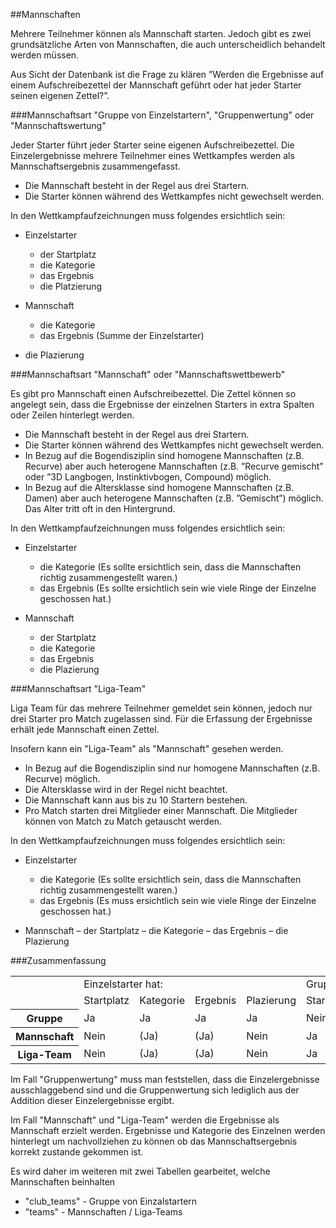 ##Mannschaften

Mehrere Teilnehmer können als Mannschaft starten. Jedoch gibt es zwei grundsätzliche Arten von Mannschaften, die auch unterscheidlich behandelt werden müssen.

Aus Sicht der Datenbank ist die Frage zu klären ”Werden die Ergebnisse auf einem Aufschreibezettel der Mannschaft geführt oder hat jeder Starter seinen eigenen Zettel?”.

###Mannschaftsart "Gruppe von Einzelstartern", "Gruppenwertung" oder "Mannschaftswertung"

Jeder Starter führt jeder Starter seine eigenen Aufschreibezettel. Die Einzelergebnisse mehrere Teilnehmer eines Wettkampfes werden als Mannschaftsergebnis zusammengefasst.

* Die Mannschaft besteht in der Regel aus drei Startern. 
* Die Starter können während des Wettkampfes nicht gewechselt werden.

In den Wettkampfaufzeichnungen muss folgendes ersichtlich sein:

* Einzelstarter
  * der Startplatz
  * die Kategorie
  * das Ergebnis
  * die Platzierung

* Mannschaft
  * die Kategorie
  * das Ergebnis (Summe der Einzelstarter)

* die Plazierung

###Mannschaftsart "Mannschaft" oder "Mannschaftswettbewerb" 

Es gibt pro Mannschaft einen Aufschreibezettel. Die Zettel können so angelegt sein, dass die Ergebnisse der einzelnen Starters in extra Spalten oder Zeilen hinterlegt werden. 

* Die Mannschaft besteht in der Regel aus drei Startern. 
* Die Starter können während des Wettkampfes nicht gewechselt werden.
* In Bezug auf die Bogendisziplin sind homogene Mannschaften (z.B. Recurve) aber auch heterogene Mannschaften (z.B. ”Recurve gemischt” oder ”3D Langbogen, Instinktivbogen, Compound) möglich.
* In Bezug auf die Altersklasse sind homogene Mannschaften (z.B. Damen) aber auch heterogene Mannschaften (z.B. ”Gemischt”) möglich. Das Alter tritt oft in den Hintergrund.

In den Wettkampfaufzeichnungen muss folgendes ersichtlich sein:

* Einzelstarter
  * die Kategorie (Es sollte ersichtlich sein, dass die Mannschaften richtig zusammengestellt waren.)
  * das Ergebnis (Es sollte ersichtlich sein wie viele Ringe der Einzelne geschossen hat.)

* Mannschaft
  * der Startplatz
  * die Kategorie
  * das Ergebnis
  * die Plazierung

###Mannschaftsart "Liga-Team"

Liga Team für das mehrere Teilnehmer gemeldet sein können, jedoch nur drei Starter pro Match zugelassen sind. Für die Erfassung der Ergebnisse erhält jede Mannschaft einen Zettel.

Insofern kann ein "Liga-Team" als "Mannschaft" gesehen werden.

* In Bezug auf die Bogendisziplin sind nur homogene Mannschaften (z.B. Recurve) möglich.
* Die Altersklasse wird in der Regel nicht beachtet.
* Die Mannschaft kann aus bis zu 10 Startern bestehen.
* Pro Match starten drei Mitglieder einer Mannschaft. Die Mitglieder können von Match zu Match getauscht werden.

In den Wettkampfaufzeichnungen muss folgendes ersichtlich sein:

* Einzelstarter
  * die Kategorie (Es sollte ersichtlich sein, dass die Mannschaften richtig zusammengestellt waren.)
  * das Ergebnis (Es muss ersichtlich sein wie viele Ringe der Einzelne geschossen hat.)
  
* Mannschaft
  – der Startplatz
  – die Kategorie
  – das Ergebnis
  – die Plazierung

###Zusammenfassung

<table>
<tr>
<td></td>
<td colspan="4">Einzelstarter hat:</td>
<td colspan="4">Gruppen hat:</td>
</tr>

<tr>
<td></td>
<td>Startplatz</td>
<td>Kategorie</td>
<td>Ergebnis</td>
<td>Plazierung</td>
<td>Startplatz</td>
<td>Kategorie</td>
<td>Ergebnis</td>
<td>Plazierung</td>
</tr>

<tr>
<th>Gruppe</th>
<td>Ja</td>
<td>Ja</td>
<td>Ja</td>
<td>Ja</td>
<td>Nein</td>
<td>Ja</td>
<td>Ja</td>
<td>Ja</td>
</tr>

<tr>
<th>Mannschaft</th>
<td>Nein</td>
<td>(Ja)</td>
<td>(Ja)</td>
<td>Nein</td>
<td>Ja</td>
<td>Ja</td>
<td>Ja</td>
<td>Ja</td>
</tr>

<tr>
<th>Liga-Team</th>
<td>Nein</td>
<td>(Ja)</td>
<td>(Ja)</td>
<td>Nein</td>
<td>Ja</td>
<td>Ja</td>
<td>Ja</td>
<td>Ja</td>
</tr>

</table>

Im Fall "Gruppenwertung" muss man feststellen, dass die Einzelergebnisse ausschlaggebend sind und die Gruppenwertung sich lediglich aus der Addition dieser Einzelergebnisse ergibt.

Im Fall "Mannschaft" und "Liga-Team" werden die Ergebnisse als Mannschaft erzielt werden. Ergebnisse und Kategorie des Einzelnen werden hinterlegt um nachvollziehen zu können ob das Mannschaftsergebnis korrekt zustande gekommen ist.

Es wird daher im weiteren mit zwei Tabellen gearbeitet, welche Mannschaften beinhalten

* "club_teams" - Gruppe von Einzalstartern
* "teams" - Mannschaften / Liga-Teams
